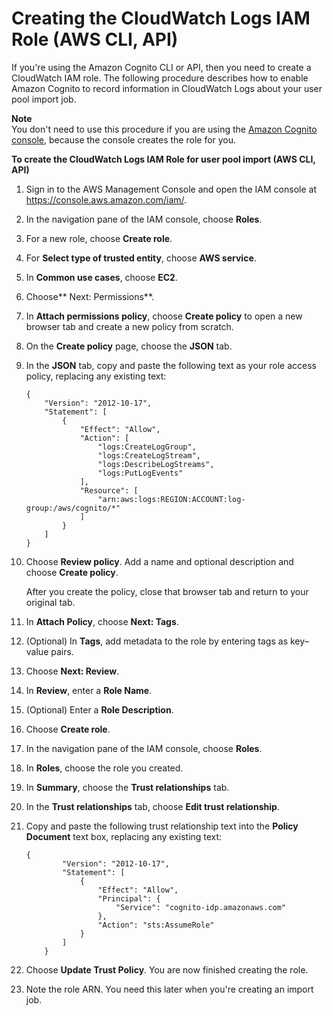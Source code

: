 # Creating the CloudWatch Logs IAM Role \(AWS CLI, API\)<a name="cognito-user-pools-using-import-tool-cli-cloudwatch-iam-role"></a>

If you're using the Amazon Cognito CLI or API, then you need to create a CloudWatch IAM role\. The following procedure describes how to enable Amazon Cognito to record information in CloudWatch Logs about your user pool import job\. 

**Note**  
You don't need to use this procedure if you are using the [Amazon Cognito console](https://console.aws.amazon.com/cognito/home), because the console creates the role for you\.

**To create the CloudWatch Logs IAM Role for user pool import \(AWS CLI, API\)**

1. Sign in to the AWS Management Console and open the IAM console at [https://console\.aws\.amazon\.com/iam/](https://console.aws.amazon.com/iam/)\.

1. In the navigation pane of the IAM console, choose **Roles**\.

1. For a new role, choose **Create role**\.

1. For **Select type of trusted entity**, choose **AWS service**\.

1. In **Common use cases**, choose **EC2**\.

1. Choose** Next: Permissions**\.

1. In **Attach permissions policy**, choose **Create policy** to open a new browser tab and create a new policy from scratch\.

1. On the **Create policy** page, choose the **JSON** tab\.

1. In the **JSON** tab, copy and paste the following text as your role access policy, replacing any existing text: 

   ```
   {
       "Version": "2012-10-17",
       "Statement": [
           {
               "Effect": "Allow",
               "Action": [
                   "logs:CreateLogGroup",
                   "logs:CreateLogStream",
                   "logs:DescribeLogStreams",
                   "logs:PutLogEvents"
               ],
               "Resource": [
                   "arn:aws:logs:REGION:ACCOUNT:log-group:/aws/cognito/*"
               ]
           }
       ]    
   }
   ```

1. Choose **Review policy**\. Add a name and optional description and choose **Create policy**\.

   After you create the policy, close that browser tab and return to your original tab\.

1. In **Attach Policy**, choose **Next: Tags**\.

1. \(Optional\) In **Tags**, add metadata to the role by entering tags as key–value pairs\. 

1. Choose **Next: Review**\.

1. In **Review**, enter a **Role Name**\. 

1. \(Optional\) Enter a **Role Description**\.

1. Choose **Create role**\.

1. In the navigation pane of the IAM console, choose **Roles**\.

1. In **Roles**, choose the role you created\.

1. In **Summary**, choose the **Trust relationships** tab\.

1. In the **Trust relationships** tab, choose **Edit trust relationship**\.

1. Copy and paste the following trust relationship text into the **Policy Document** text box, replacing any existing text: 

   ```
   {
           "Version": "2012-10-17",
           "Statement": [
               {
                   "Effect": "Allow",
                   "Principal": {
                       "Service": "cognito-idp.amazonaws.com"
                   },
                   "Action": "sts:AssumeRole"
               }
           ]
       }
   ```

1. Choose **Update Trust Policy**\. You are now finished creating the role\.

1. Note the role ARN\. You need this later when you're creating an import job\.